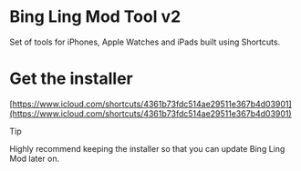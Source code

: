 # Bing Ling Mod Tool v2
Set of tools for iPhones, Apple Watches and iPads built using Shortcuts.

# Get the installer
[https://www.icloud.com/shortcuts/4361b73fdc514ae29511e367b4d03901](https://www.icloud.com/shortcuts/4361b73fdc514ae29511e367b4d03901)
> [!TIP]
> Highly recommend keeping the installer so that you can update Bing Ling Mod later on.
